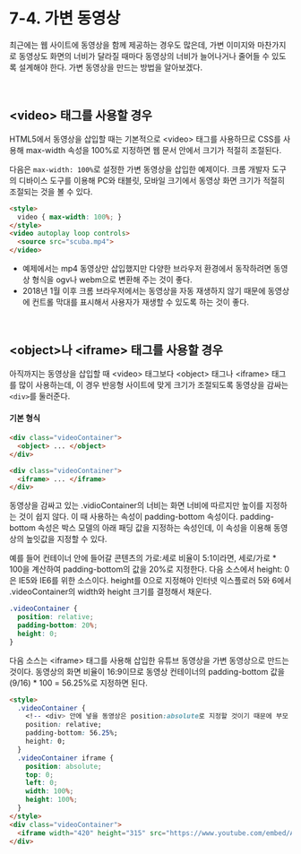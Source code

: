 # 7-4. 가변 동영상
최근에는 웹 사이트에 동영상을 함께 제공하는 경우도 많은데, 가변 이미지와 마찬가지로 동영상도 화면의 너비가 달라질 때마다 동영상의 너비가 늘어나거나 줄어들 수 있도록 설계해야 한다. 가변 동영상을 만드는 방법을 알아보겠다.

<br>

## \<video> 태그를 사용할 경우
HTML5에서 동영상을 삽입할 때는 기본적으로 \<video> 태그를 사용하므로 CSS를 사용해 max-width 속성을 100%로 지정하면 웹 문서 안에서 크기가 적절히 조절된다.

다음은 `max-width: 100%`로 설정한 가변 동영상을 삽입한 예제이다. 크롬 개발자 도구의 디바이스 도구를 이용해 PC와 태블릿, 모바일 크기에서 동영상 화면 크기가 적절히 조절되는 것을 볼 수 있다.

```html
<style>
  video { max-width: 100%; }
</style>
<video autoplay loop controls>
  <source src="scuba.mp4">
</video>
```

- 예제에서는 mp4 동영상만 삽입했지만 다양한 브라우저 환경에서 동작하려면 동영상 형식을 ogv나 webm으로 변환해 주는 것이 좋다.
- 2018년 1월 이후 크롬 브라우저에서는 동영상을 자동 재생하지 않기 때문에 동영상에 컨트롤 막대를 표시해서 사용자가 재생할 수 있도록 하는 것이 좋다.

<br>

## \<object>나 \<iframe> 태그를 사용할 경우
아직까지는 동영상을 삽입할 때 \<video> 태그보다 \<object> 태그나 \<iframe> 태그를 많이 사용하는데, 이 경우 반응형 사이트에 맞게 크기가 조절되도록 동영상을 감싸는 `<div>`를 둘러준다.

#### 기본 형식
```html
<div class="videoContainer">
  <object> ... </object>
</div>
```
```html
<div class="videoContainer">
  <iframe> ... </iframe>
</div>
```

동영상을 감싸고 있는 .vidioContainer의 너비는 화면 너비에 따르지만 높이를 지정하는 것이 쉽지 않다. 이 때 사용하는 속성이 padding-bottom 속성이다. padding-bottom 속성은 박스 모델의 아래 패딩 값을 지정하는 속성인데, 이 속성을 이용해 동영상의 높잇값을 지정할 수 있다.

예를 들어 컨테이너 안에 들어갈 콘텐츠의 가로:세로 비율이 5:1이라면, 세로/가로 * 100을 계산하여 padding-bottom의 값을 20%로 지정한다. 다음 소스에서 height: 0은 IE5와 IE6를 위한 소스이다. height를 0으로 지정해야 인터넷 익스플로러 5와 6에서 .videoContainer의 width와 height 크기를 결정해서 채운다.

```css
.videoContainer {
  position: relative;
  padding-bottom: 20%;
  height: 0;
}
```

다음 소스는 \<iframe> 태그를 사용해 삽입한 유튜브 동영상을 가변 동영상으로 만드는 것이다. 동영상의 화면 비율이 16:9이므로 동영상 컨테이너의 padding-bottom 값을 (9/16) * 100 = 56.25%로 지정하면 된다.

```html
<style>
  .videoContainer {
    <!-- <div> 안에 넣을 동영상은 position:absolute로 지정할 것이기 때문에 부모 요소인 .videoContainer은 position을 relative로 선언해야 한다. -->
    position: relative;
    padding-bottom: 56.25%;
    height: 0;
  }
  .videoContainer iframe {
    position: absolute;
    top: 0;
    left: 0;
    width: 100%;
    height: 100%;
  }
</style>
<div class="videoContainer">
  <iframe width="420" height="315" src="https://www.youtube.com/embed/A7rPsTWNoQY" frameborder="0" allowfullscreen></iframe>
</div>
```
